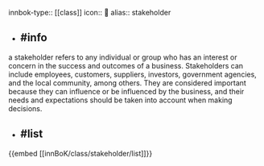 innbok-type:: [[class]]
icon:: 🙋
alias:: stakeholder

- ## #info 
a stakeholder refers to any individual or group who has an interest or concern in the success and outcomes of a business. Stakeholders can include employees, customers, suppliers, investors, government agencies, and the local community, among others. They are considered important because they can influence or be influenced by the business, and their needs and expectations should be taken into account when making decisions.
- ## #list 
{{embed [[innBoK/class/stakeholder/list]]}}











